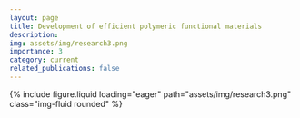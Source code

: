 ```yaml
---
layout: page
title: Development of efficient polymeric functional materials
description: 
img: assets/img/research3.png
importance: 3
category: current
related_publications: false
---
```


<div class="row justify-content-center">
    <div class="col-8 mt-3 mt-md-0">
        {% include figure.liquid loading="eager" path="assets/img/research3.png" class="img-fluid rounded" %}
    </div>
</div>